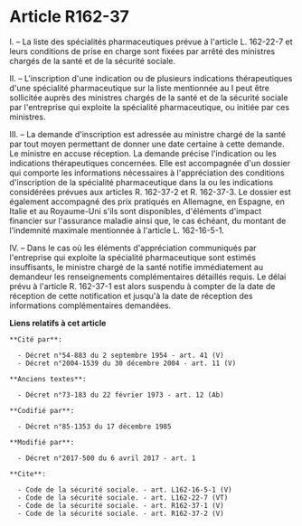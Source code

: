 # Article R162-37

I. – La liste des spécialités pharmaceutiques prévue à l'article L. 162-22-7 et leurs conditions de prise en charge sont
fixées par arrêté des ministres chargés de la santé et de la sécurité sociale. 

II. – L'inscription d'une indication ou de plusieurs indications thérapeutiques d'une spécialité pharmaceutique sur la liste
mentionnée au I peut être sollicitée auprès des ministres chargés de la santé et de la sécurité sociale par l'entreprise qui
exploite la spécialité pharmaceutique, ou initiée par ces ministres. 

III. – La demande d'inscription est adressée au ministre chargé de la santé par tout moyen permettant de donner une date
certaine à cette demande. Le ministre en accuse réception. La demande précise l'indication ou les indications thérapeutiques
concernées. Elle est accompagnée d'un dossier qui comporte les informations nécessaires à l'appréciation des conditions
d'inscription de la spécialité pharmaceutique dans la ou les indications considérées prévues aux articles R. 162-37-2 et R.
162-37-3. Le dossier est également accompagné des prix pratiqués en Allemagne, en Espagne, en Italie et au Royaume-Uni s'ils
sont disponibles, d'éléments d'impact financier sur l'assurance maladie ainsi que, le cas échéant, du montant de l'indemnité
maximale mentionnée à l'article L. 162-16-5-1. 

IV. – Dans le cas où les éléments d'appréciation communiqués par l'entreprise qui exploite la spécialité pharmaceutique sont
estimés insuffisants, le ministre chargé de la santé notifie immédiatement au demandeur les renseignements complémentaires
détaillés requis. Le délai prévu à l'article R. 162-37-1 est alors suspendu à compter de la date de réception de cette
notification et jusqu'à la date de réception des informations complémentaires demandées.

**Liens relatifs à cet article**

	**Cité par**:

	  - Décret n°54-883 du 2 septembre 1954 - art. 41 (V)
	  - Décret n°2004-1539 du 30 décembre 2004 - art. 11 (V)

	**Anciens textes**:

	  - Décret n°73-183 du 22 février 1973 - art. 12 (Ab)

	**Codifié par**:

	  - Décret n°85-1353 du 17 décembre 1985

	**Modifié par**:

	  - Décret n°2017-500 du 6 avril 2017 - art. 1

	**Cite**:

	  - Code de la sécurité sociale. - art. L162-16-5-1 (V)
	  - Code de la sécurité sociale. - art. L162-22-7 (VT)
	  - Code de la sécurité sociale. - art. R162-37-1 (V)
	  - Code de la sécurité sociale. - art. R162-37-2 (V)
